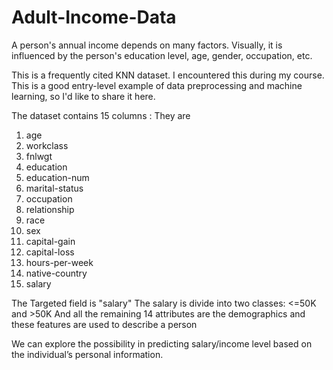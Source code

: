 # Adult-Income-Data
A person's annual income depends on many factors. Visually, it is influenced by the person's education level, age, gender, occupation, etc. 

This is a frequently cited KNN dataset. I encountered this during my course. This is a good entry-level example of data preprocessing and machine learning, so I'd like to share it here.

The dataset contains 15 columns : They are

1)  age
2)  workclass
3)  fnlwgt
4)  education
5)  education-num
6)  marital-status
7)  occupation
8)  relationship	
9)  race	
10) sex	
11) capital-gain	
12) capital-loss	
13) hours-per-week	
14) native-country	
15) salary

The Targeted field is "salary"
The salary is divide into two classes: <=50K and >50K
And all the remaining 14 attributes are the demographics and these features are used to describe a person

We can explore the possibility in predicting salary/income level based on the individual’s personal information.
